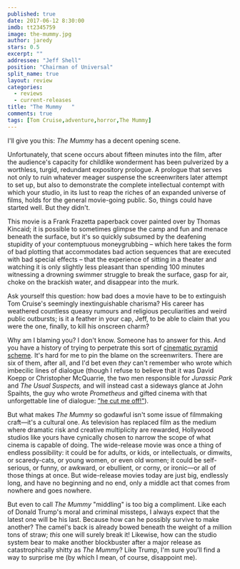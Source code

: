 ```yaml
---
published: true
date: 2017-06-12 8:30:00
imdb: tt2345759
image: the-mummy.jpg
author: jaredy
stars: 0.5
excerpt: ""
addressee: "Jeff Shell"
position: "Chairman of Universal"
split_name: true
layout: review
categories: 
  - reviews
  - current-releases
title: "The Mummy	"
comments: true
tags: [Tom Cruise,adventure,horror,The Mummy]
---
```


I&#39;ll give you this: _The Mummy_ has a decent opening scene.

Unfortunately, that scene occurs about fifteen minutes into the film, after the audience&#39;s capacity for childlike wonderment has been pulverized by a worthless, turgid, redundant expository prologue. A prologue that serves not only to ruin whatever meager suspense the screenwriters later attempt to set up, but also to demonstrate the complete intellectual contempt with which your studio, in its lust to reap the riches of an expanded universe of films, holds for the general movie-going public. So, things could have started well. But they didn&#39;t.

This movie is a Frank Frazetta paperback cover painted over by Thomas Kincaid; it is possible to sometimes glimpse the camp and fun and menace beneath the surface, but it&#39;s so quickly subsumed by the deafening stupidity of your contemptuous moneygrubbing – which here takes the form of bad plotting that accommodates bad action sequences that are executed with bad special effects – that the experience of sitting in a theater and watching it is only slightly less pleasant than spending 100 minutes witnessing a drowning swimmer struggle to break the surface, gasp for air, choke on the brackish water, and disappear into the murk.

Ask yourself this question: how bad does a movie have to be to extinguish Tom Cruise&#39;s seemingly inextinguishable charisma? His career has weathered countless queasy rumours and religious peculiarities and weird public outbursts; is it a feather in your cap, Jeff, to be able to claim that you were the one, finally, to kill his onscreen charm?

Why am I blaming you? I don&#39;t know. Someone has to answer for this. And you have a history of trying to perpetrate this sort of [cinematic pyramid scheme](http://www.dearcastandcrew.com/content/2017/1/20/split.html). It&#39;s hard for me to pin the blame on the screenwriters. There are six of them, after all, and I&#39;d bet even _they_ can&#39;t remember who wrote which imbecilic lines of dialogue (though I refuse to believe that it was David Koepp or Christopher McQuarrie, the two men responsible for _Jurassic Park_ and _The Usual Suspects,_ and will instead cast a sideways glance at John Spaihts, the guy who wrote _Prometheus_ and gifted cinema with that unforgettable line of dialogue: [&quot;he cut me off!&quot;](http://www.dearcastandcrew.com/content/2012/6/12/prometheus.html)).

But what makes _The Mummy_ so godawful isn&#39;t some issue of filmmaking craft—it&#39;s a cultural one. As television has replaced film as the medium where dramatic risk and creative multiplicity are rewarded, Hollywood studios like yours have cynically chosen to narrow the scope of what cinema is capable of doing. The wide-release movie was once a thing of endless possibility: it could be for adults, or kids, or intellectuals, or dimwits, or scaredy-cats, or young women, or even old women; it could be self-serious, or funny, or awkward, or ebullient, or corny, or ironic—or all of those things at once. But wide-release movies today are just big, endlessly long, and have no beginning and no end, only a middle act that comes from nowhere and goes nowhere.

But even to call _The Mummy_ &quot;middling&quot; is too big a compliment. Like each of Donald Trump&#39;s moral and criminal missteps, I always expect that the latest one will be his last. Because how can he possibly survive to make another? The camel&#39;s back is already bowed beneath the weight of a million tons of straw; _this_ one will surely break it! Likewise, how can the studio system bear to make another blockbuster after a major release as catastrophically shitty as _The Mummy_? Like Trump, I&#39;m sure you&#39;ll find a way to surprise me (by which I mean, of course, disappoint me).